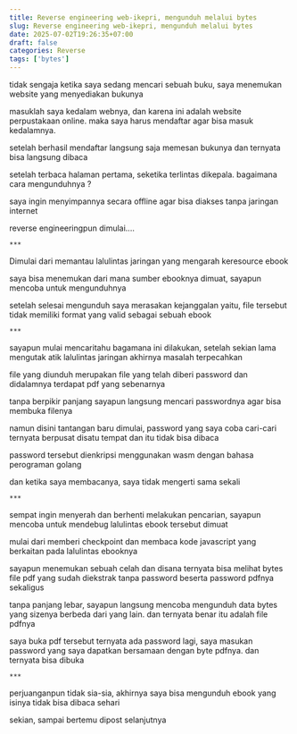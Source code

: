 ```yaml
---
title: Reverse engineering web-ikepri, mengunduh melalui bytes
slug: Reverse engineering web-ikepri, mengunduh melalui bytes
date: 2025-07-02T19:26:35+07:00
draft: false
categories: Reverse
tags: ['bytes']
---
```


tidak sengaja ketika saya sedang mencari sebuah buku, saya menemukan website yang menyediakan bukunya

masuklah saya kedalam webnya, dan karena ini adalah website perpustakaan online. maka saya harus mendaftar agar bisa masuk kedalamnya.

setelah berhasil mendaftar langsung saja memesan bukunya dan ternyata bisa langsung dibaca

setelah terbaca halaman pertama, seketika terlintas dikepala. bagaimana cara mengunduhnya ?

saya ingin menyimpannya secara offline agar bisa diakses tanpa jaringan internet

reverse engineeringpun dimulai....

`***`

Dimulai dari memantau lalulintas jaringan yang mengarah keresource ebook

saya bisa menemukan dari mana sumber ebooknya dimuat, sayapun mencoba untuk mengunduhnya

setelah selesai mengunduh saya merasakan kejanggalan yaitu, file tersebut tidak memiliki format yang valid sebagai sebuah ebook

`***`

sayapun mulai mencaritahu bagamana ini dilakukan, setelah sekian lama mengutak atik lalulintas jaringan akhirnya masalah terpecahkan

file yang diunduh merupakan file yang telah diberi password dan didalamnya terdapat pdf yang sebenarnya

tanpa berpikir panjang sayapun langsung mencari passwordnya agar bisa membuka filenya

namun disini tantangan baru dimulai, password yang saya coba cari-cari ternyata berpusat disatu tempat dan itu tidak bisa dibaca 

password tersebut dienkripsi menggunakan wasm dengan bahasa perograman golang

dan ketika saya membacanya, saya tidak mengerti sama sekali 

`***`

sempat ingin menyerah dan berhenti melakukan pencarian, sayapun mencoba untuk mendebug lalulintas ebook tersebut dimuat

mulai dari memberi checkpoint dan membaca kode javascript yang berkaitan pada lalulintas ebooknya

sayapun menemukan sebuah celah dan disana ternyata bisa melihat bytes file pdf yang sudah diekstrak tanpa password beserta password pdfnya sekaligus

tanpa panjang lebar, sayapun langsung mencoba mengunduh data bytes yang sizenya berbeda dari yang lain. dan ternyata benar itu adalah file pdfnya

saya buka pdf tersebut ternyata ada password lagi, saya masukan password yang saya dapatkan bersamaan dengan byte pdfnya. dan ternyata bisa dibuka


`***`

perjuanganpun tidak sia-sia, akhirnya saya bisa mengunduh ebook yang isinya tidak bisa dibaca sehari

sekian, sampai bertemu dipost selanjutnya